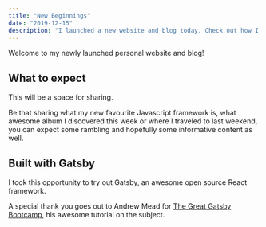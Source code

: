 ```yaml
---
title: "New Beginnings"
date: "2019-12-15"
description: "I launched a new website and blog today. Check out how I built it and what my plans are for it."
---
```


Welcome to my newly launched personal website and blog!

## What to expect

This will be a space for sharing.

Be that sharing what my new favourite Javascript framework is, what awesome album I discovered this week or where I traveled to last weekend, you can expect some rambling and hopefully some informative content as well.

## Built with Gatsby

I took this opportunity to try out Gatsby, an awesome open source React framework.

A special thank you goes out to Andrew Mead for <a href="https://www.youtube.com/watch?v=8t0vNu2fCCM" target="_blank">The Great Gatsby Bootcamp</a>, his awesome tutorial on the subject.
